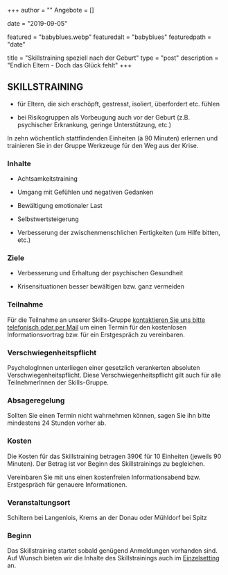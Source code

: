 +++
author = ""
Angebote = []

date = "2019-09-05"

featured = "babyblues.webp"
featuredalt = "babyblues"
featuredpath = "date"

title = "Skillstraining speziell nach der Geburt"
type = "post"
description = "Endlich Eltern - Doch das Glück fehlt"
+++

## SKILLSTRAINING

* für Eltern, die sich erschöpft, gestresst, isoliert, überfordert etc. fühlen 

* bei Risikogruppen als Vorbeugung auch vor der Geburt 
(z.B. psychischer Erkrankung, geringe Unterstützung, etc.)


In zehn wöchentlich stattfindenden Einheiten (à 90 Minuten) 
erlernen und trainieren Sie in der Gruppe Werkzeuge für den Weg aus der Krise. 

### Inhalte 

* Achtsamkeitstraining 

* Umgang mit Gefühlen und negativen Gedanken 

* Bewältigung emotionaler Last 

* Selbstwertsteigerung 

* Verbesserung der zwischenmenschlichen Fertigkeiten 
(um Hilfe bitten, etc.) 

 

### Ziele 

* Verbesserung und Erhaltung der psychischen Gesundheit 

* Krisensituationen besser bewältigen bzw. ganz vermeiden 

### Teilnahme

Für die Teilnahme an unserer Skills-Gruppe [kontaktieren Sie uns bitte telefonisch oder per Mail](/contact) um einen Termin für den kostenlosen Informationsvortrag bzw. für ein Erstgespräch zu vereinbaren.

### Verschwiegenheitspflicht 

PsychologInnen unterliegen einer gesetzlich verankerten absoluten Verschwiegenheitspflicht. Diese Verschwiegenheitspflicht gilt auch für alle TeilnehmerInnen der Skills-Gruppe. 

### Absageregelung 

Sollten Sie einen Termin nicht wahrnehmen können, sagen Sie ihn bitte mindestens 24 Stunden vorher ab. 

### Kosten 

Die Kosten für das Skillstraining betragen 390€ für 10 Einheiten (jeweils 90 Minuten). Der Betrag ist vor Beginn des Skillstrainings zu begleichen. 

Vereinbaren Sie mit uns einen kostenfreien Informationsabend bzw. Erstgespräch für genauere Informationen.

### Veranstaltungsort 

Schiltern bei Langenlois, Krems an der Donau oder Mühldorf bei Spitz

### Beginn
Das Skillstraining startet sobald genügend Anmeldungen vorhanden sind. Auf Wunsch bieten wir die Inhalte des Skillstrainings auch im [Einzelsetting](/angebot) an.